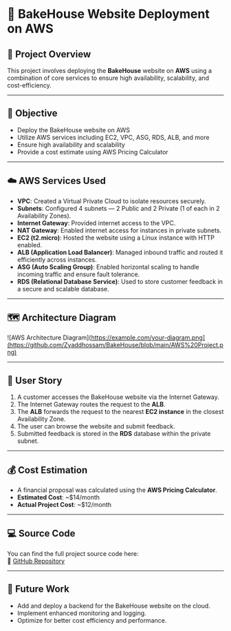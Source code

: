 # 🍞 BakeHouse Website Deployment on AWS

## 📌 Project Overview
This project involves deploying the **BakeHouse** website on **AWS** using a combination of core services to ensure high availability, scalability, and cost-efficiency.

---

## 🎯 Objective
- Deploy the BakeHouse website on AWS
- Utilize AWS services including EC2, VPC, ASG, RDS, ALB, and more
- Ensure high availability and scalability
- Provide a cost estimate using AWS Pricing Calculator

---

## ☁️ AWS Services Used

- **VPC**: Created a Virtual Private Cloud to isolate resources securely.
- **Subnets**: Configured 4 subnets — 2 Public and 2 Private (1 of each in 2 Availability Zones).
- **Internet Gateway**: Provided internet access to the VPC.
- **NAT Gateway**: Enabled internet access for instances in private subnets.
- **EC2 (t2.micro)**: Hosted the website using a Linux instance with HTTP enabled.
- **ALB (Application Load Balancer)**: Managed inbound traffic and routed it efficiently across instances.
- **ASG (Auto Scaling Group)**: Enabled horizontal scaling to handle incoming traffic and ensure fault tolerance.
- **RDS (Relational Database Service)**: Used to store customer feedback in a secure and scalable database.

---

## 🗺️ Architecture Diagram
![AWS Architecture Diagram](https://example.com/your-diagram.png](https://github.com/Zyaddhossam/BakeHouse/blob/main/AWS%20Project.png)

---

## 👤 User Story

1. A customer accesses the BakeHouse website via the Internet Gateway.
2. The Internet Gateway routes the request to the **ALB**.
3. The **ALB** forwards the request to the nearest **EC2 instance** in the closest Availability Zone.
4. The user can browse the website and submit feedback.
5. Submitted feedback is stored in the **RDS** database within the private subnet.

---

## 💰 Cost Estimation

- A financial proposal was calculated using the **AWS Pricing Calculator**.
- **Estimated Cost**: ~$14/month  
- **Actual Project Cost**: ~$12/month

---

## 💻 Source Code

You can find the full project source code here:  
🔗 [GitHub Repository](https://github.com/o-muhammad97/bakehouse-ITI/)

---

## 🔮 Future Work

- Add and deploy a backend for the BakeHouse website on the cloud.
- Implement enhanced monitoring and logging.
- Optimize for better cost efficiency and performance.
